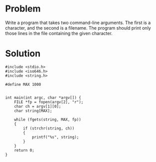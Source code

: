 # Problem
Write a program that takes two command-line arguments. The first is a character, and
the second is a filename. The program should print only those lines in the file containing the given character.
# Solution
```
#include <stdio.h>
#include <iso646.h>
#include <string.h>

#define MAX 1000


int main(int argc, char *argv[]) {
    FILE *fp = fopen(argv[2], "r");
    char ch = argv[1][0];
    char string[MAX];

    while (fgets(string, MAX, fp))
    {
        if (strchr(string, ch))
        {
            printf("%s", string);
        }
    } 
    return 0;
}
```
